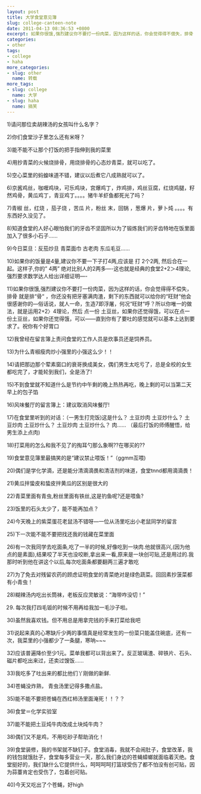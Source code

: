 ```yaml
---
layout: post
title: 大学食堂意见簿
slug: college-canteen-note
date: 2011-04-13 08:36:53 +0800
excerpt: 如果你很饿,强烈建议你不要打一份肉菜，因为这样的话，你会觉得得不偿失，排骨 就是排骨 ，你还没有把牙塞满肉渣，剩下的东西就可以给你的旺财他会很感谢你的—俗话说，就人一命，生造7即浮屠，何况旺财呼？所以你唯一的做法，就是运用2+2〉4理论，然后 点一份 土豆丝，如果你还觉得饿，可以在点一份土豆丝，如果你还觉得饿，可以——直到你有了要吐的感觉就可以基本上达到要求了。祝你有个好胃口
categories:
- other
tags:
- college
- haha
more_categories:
- slug: other
  name: 转载
more_tags:
- slug: college
  name: 大学
- slug: haha
  name: 搞笑
---
```


1)请问那位卖胡辣汤的女孩叫什么名字？

2)你们食堂沙子里怎么还有米呀？

3)能不能不让那个打饭的把手指伸到我的菜里


4)用抄青菜的火候烧排骨，用烧排骨的心态炒青菜，就可以吃了。

5)空心菜里的蚂蝗味道不错，建议以后煮它八成熟就可以了。

6)京酱鸡丝，咖喱鸡块，可乐鸡块，宫爆鸡丁，炸鸡排，鸡丝豆腐，红烧鸡腿，籽然鸡骨，黄瓜鸡丁，青豆鸡丁。。。。猪牛羊虾鱼都死光了吗？

7)青椒 丝，红烧 ，茄子烧 ，苦瓜 片，粉丝 末，回锅 ，葱爆 片，萝卜炖 。。。。有东西好久没见了。

8)知道食堂的人好心眼怕我们的牙齿不坚固所以为了锻炼我们的牙齿特地在饭里面加入了很多小石子……

9)今日菜旦：反茄炒旦 青菜面巾 古老肉 东瓜毛豆……

10)如果你的饭量是4量,建议你不要一下子打4两,应该是 打 2个2两, 然后合在一起。这样子,你的” 4两” 绝对比别人的2两多—-这也就是经典的食堂2+2＞4理论,强烈要求数学达人给出详细证明—-

11)如果你很饿,强烈建议你不要打一份肉菜，因为这样的话，你会觉得得不偿失，排骨 就是排“骨“ ，你还没有把牙塞满肉渣，剩下的东西就可以给你的“旺财“他会很感谢你的—俗话说，就人一命，生造7即浮屠，何况“旺财“呼？所以你唯一的做法，就是运用2+2〉4理论，然后 点一份 土豆丝，如果你还觉得饿，可以在点一份土豆丝，如果你还觉得饿，可以——直到你有了要吐的感觉就可以基本上达到要求了。祝你有个好胃口

12)我曾经在留言簿上责问食堂的工作人员是炊事员还是饲养员。

13)为什么青椒瘦肉炒小强里的小强这么少！！

14)请把那边那个荤素窗口的衰哥换成美女，偶们男生太吃亏了，总是全校的女生都吃完了，才能轮到我们，全是汤了!

15)不到食堂就不知道什么是节约中午剩的晚上热热再吃，晚上剩的可以当第二天早上的包子馅

16)风味餐厅的留言簿上：建议取消风味餐厅!

17)在食堂里听到的对话：（一男生打完饭)这是什么？ 土豆炒肉 土豆炒什么？ 土豆炒肉 土豆炒什么？ 土豆炒肉 土豆炒什么？ 肉…… （最后打饭的师傅醒悟，给男生添上点肉)

18)打菜用的怎么和我不见了的掏耳勺那么象啊??在哪买的??

19)食堂意见簿里最搞笑的是“建议禁止喂饭！”（ggmm互喂)

20)偶们是学化学滴，还是能分清滴滴畏和清洁剂的味道，食堂tnnd都用滴滴畏！

21)黄瓜拌蛰皮和蛰皮拌黄瓜的区别是很大的

22)青菜里面有青虫,粉丝里面有铁丝,这是钓鱼呢?还是喂鱼?

23)饭里的石头太少了，能不能再加点？

24)今天晚上的紫菜蛋花老鼠汤不错呀—一位从汤里吃出小老鼠同学的留言

25)下一次能不能不要把找还我的钱藏在菜里面

26)有一次我同学去吃面条,吃了一半的时候,好像吃到一块肉.他就很高兴,(因为他点的是素面),结果咬了半天也没咬断,拿出来一看,原来是一块创可贴,还是用过的.我那时听到他在讲这个以后,每次吃面条都要翻两三遍才敢吃

27)为了免去对残留农药的顾虑证明食堂的青菜绝对是绿色蔬菜。回回素抄菠菜都有小青虫！

28)糊辣汤内吃出长筒袜，老板反应灵敏说：“海带咋没切！”

29) 每次我打四毛钣的时候不用再给我加一毛沙子啦。

30)虽然我喜欢钱。但不用总是用拿完钱的手来打菜给我吧

31)说起来真的心寒缺斤少两的事情真是经常发生的一份菜只能盖住碗底，还有一次，我菜里的小强都少了一条腿，寒呐~~~

32)应该普遍降价至少1元。菜单我都可以背出来了。反正玻璃渣、碎铁片、石头、磁片都吃出来过，还卖过馊饭……

33)我吃多了吐出来的都比他们丫刚做的新鲜.

34)苍蝇没炸熟， 青虫汤里记得多撒点盐。

35)能不能不要把苍蝇在西红柿汤里面淹死！！？？

36)食堂＝化学实验室

37)能不能把土豆炖牛肉改成土块炖牛肉？

38)偶们又不是鸡，不用吃砂子帮助消化！

39)食堂装修，我的书架就不缺钉子。食堂消毒，我就不会闹肚子，食堂改革，我的钱包就饿肚子，食堂每多营业一天，那么我们身边的苍蝇蟑螂就面临着灭绝。食堂挺好的，我们缺什么它提供什么，呵呵呵呵打篮球受伤了都不怕没有创可贴，因为蒜薹肯定也受伤了，包着创可贴。

40)今天又吃出了个苍蝇，好high

